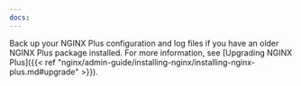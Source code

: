```yaml
---
docs:
---
```


Back up your NGINX Plus configuration and log files if you have an older NGINX Plus package installed. For more information, see [Upgrading NGINX Plus]({{< ref "nginx/admin-guide/installing-nginx/installing-nginx-plus.md#upgrade" >}}).